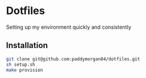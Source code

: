 # Dotfiles

Setting up my environment quickly and consistently

## Installation

```bash
git clone git@github.com:paddymorgan84/dotfiles.git
sh setup.sh
make provision
```
